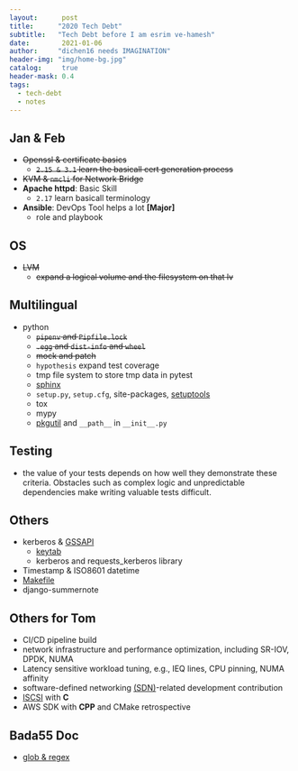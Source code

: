 ```yaml
---
layout:      post
title:      "2020 Tech Debt"
subtitle:   "Tech Debt before I am esrim ve-hamesh"
date:        2021-01-06
author:     "dichen16 needs IMAGINATION"
header-img: "img/home-bg.jpg"
catalog:     true
header-mask: 0.4
tags:
  - tech-debt
  - notes
---
```


## Jan & Feb

- <del>Openssl & certificate basics</del>
	- <del>`2.15 & 3.1` learn the basicall cert generation process</del>
- <del>KVM & `nmcli` for Network Bridge</del>
- **Apache httpd**: Basic Skill
	- `2.17` learn basicall terminology
- **Ansible**: DevOps Tool helps a lot **[Major]**
    - role and playbook

## OS

- <del>LVM</del>
    - <del>expand a logical volume and the filesystem on that lv</del>

## Multilingual

- python
    - <del>`pipenv` and `Pipfile.lock`</del> 
    - <del>`.egg` and `dist-info` and `wheel`</del>
    - <del>mock and patch</del>
    - `hypothesis` expand test coverage
    - tmp file system to store tmp data in pytest
    - [sphinx](https://www.sphinx-doc.org/en/1.5/index.html)
    - `setup.py`, `setup.cfg`, site-packages, [setuptools](https://setuptools.readthedocs.io/en/latest/setuptools.html)
    - tox 
    - mypy
    - [pkgutil](https://docs.python.org/3.0/library/pkgutil.html) and `__path__` in `__init__.py`

## Testing

- the value of your tests depends on how well they demonstrate these criteria. Obstacles such as complex logic and unpredictable dependencies make writing valuable tests difficult.

## Others

- kerberos & [GSSAPI](https://en.wikipedia.org/wiki/Generic_Security_Services_Application_Program_Interface)
	- [keytab](https://web.mit.edu/kerberos/krb5-devel/doc/basic/keytab_def.html)
	- kerberos and requests_kerberos library
- Timestamp & ISO8601 datetime
- [Makefile](https://stackoverflow.com/questions/3220277/what-do-the-makefile-symbols-and-mean)
- django-summernote

## Others for Tom

- CI/CD pipeline build
- network infrastructure and performance optimization, including SR-IOV, DPDK, NUMA
- Latency sensitive workload tuning, e.g., IEQ lines, CPU pinning, NUMA affinity
- software-defined networking [(SDN)](https://medium.com/@zhaohuabing/what-can-service-mesh-learn-from-sdn-1a4874edca03)-related development contribution
- [ISCSI](https://en.wikipedia.org/wiki/ISCSI) with **C**
- AWS SDK with **CPP** and CMake retrospective

## Bada55 Doc

- [glob & regex](https://www.linuxjournal.com/content/globbing-and-regex-so-similar-so-different)
